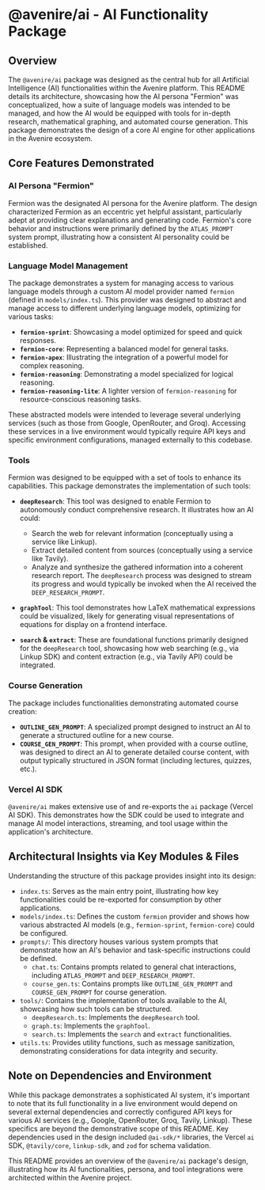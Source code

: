 # @avenire/ai - AI Functionality Package

## Overview

The `@avenire/ai` package was designed as the central hub for all Artificial Intelligence (AI) functionalities within the Avenire platform. This README details its architecture, showcasing how the AI persona "Fermion" was conceptualized, how a suite of language models was intended to be managed, and how the AI would be equipped with tools for in-depth research, mathematical graphing, and automated course generation. This package demonstrates the design of a core AI engine for other applications in the Avenire ecosystem.

## Core Features Demonstrated

### AI Persona "Fermion"

Fermion was the designated AI persona for the Avenire platform. The design characterized Fermion as an eccentric yet helpful assistant, particularly adept at providing clear explanations and generating code. Fermion's core behavior and instructions were primarily defined by the `ATLAS_PROMPT` system prompt, illustrating how a consistent AI personality could be established.

### Language Model Management

The package demonstrates a system for managing access to various language models through a custom AI model provider named `fermion` (defined in `models/index.ts`). This provider was designed to abstract and manage access to different underlying language models, optimizing for various tasks:

-   **`fermion-sprint`**: Showcasing a model optimized for speed and quick responses.
-   **`fermion-core`**: Representing a balanced model for general tasks.
-   **`fermion-apex`**: Illustrating the integration of a powerful model for complex reasoning.
-   **`fermion-reasoning`**: Demonstrating a model specialized for logical reasoning.
-   **`fermion-reasoning-lite`**: A lighter version of `fermion-reasoning` for resource-conscious reasoning tasks.

These abstracted models were intended to leverage several underlying services (such as those from Google, OpenRouter, and Groq). Accessing these services in a live environment would typically require API keys and specific environment configurations, managed externally to this codebase.

### Tools

Fermion was designed to be equipped with a set of tools to enhance its capabilities. This package demonstrates the implementation of such tools:

-   **`deepResearch`**: This tool was designed to enable Fermion to autonomously conduct comprehensive research. It illustrates how an AI could:
    -   Search the web for relevant information (conceptually using a service like Linkup).
    -   Extract detailed content from sources (conceptually using a service like Tavily).
    -   Analyze and synthesize the gathered information into a coherent research report.
    The `deepResearch` process was designed to stream its progress and would typically be invoked when the AI received the `DEEP_RESEARCH_PROMPT`.

-   **`graphTool`**: This tool demonstrates how LaTeX mathematical expressions could be visualized, likely for generating visual representations of equations for display on a frontend interface.

-   **`search` & `extract`**: These are foundational functions primarily designed for the `deepResearch` tool, showcasing how web searching (e.g., via Linkup SDK) and content extraction (e.g., via Tavily API) could be integrated.

### Course Generation

The package includes functionalities demonstrating automated course creation:

-   **`OUTLINE_GEN_PROMPT`**: A specialized prompt designed to instruct an AI to generate a structured outline for a new course.
-   **`COURSE_GEN_PROMPT`**: This prompt, when provided with a course outline, was designed to direct an AI to generate detailed course content, with output typically structured in JSON format (including lectures, quizzes, etc.).

### Vercel AI SDK

`@avenire/ai` makes extensive use of and re-exports the `ai` package (Vercel AI SDK). This demonstrates how the SDK could be used to integrate and manage AI model interactions, streaming, and tool usage within the application's architecture.

## Architectural Insights via Key Modules & Files

Understanding the structure of this package provides insight into its design:

-   `index.ts`: Serves as the main entry point, illustrating how key functionalities could be re-exported for consumption by other applications.
-   `models/index.ts`: Defines the custom `fermion` provider and shows how various abstracted AI models (e.g., `fermion-sprint`, `fermion-core`) could be configured.
-   `prompts/`: This directory houses various system prompts that demonstrate how an AI's behavior and task-specific instructions could be defined.
    -   `chat.ts`: Contains prompts related to general chat interactions, including `ATLAS_PROMPT` and `DEEP_RESEARCH_PROMPT`.
    -   `course_gen.ts`: Contains prompts like `OUTLINE_GEN_PROMPT` and `COURSE_GEN_PROMPT` for course generation.
-   `tools/`: Contains the implementation of tools available to the AI, showcasing how such tools can be structured.
    -   `deepResearch.ts`: Implements the `deepResearch` tool.
    -   `graph.ts`: Implements the `graphTool`.
    -   `search.ts`: Implements the `search` and `extract` functionalities.
-   `utils.ts`: Provides utility functions, such as message sanitization, demonstrating considerations for data integrity and security.

## Note on Dependencies and Environment

While this package demonstrates a sophisticated AI system, it's important to note that its full functionality in a live environment would depend on several external dependencies and correctly configured API keys for various AI services (e.g., Google, OpenRouter, Groq, Tavily, Linkup). These specifics are beyond the demonstrative scope of this README. Key dependencies used in the design included `@ai-sdk/*` libraries, the Vercel `ai` SDK, `@tavily/core`, `linkup-sdk`, and `zod` for schema validation.

This README provides an overview of the `@avenire/ai` package's design, illustrating how its AI functionalities, persona, and tool integrations were architected within the Avenire project.
